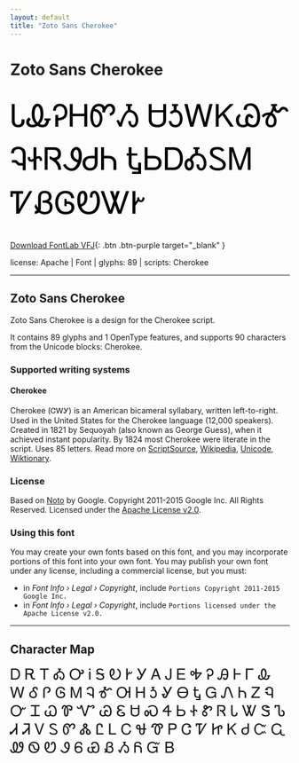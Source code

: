 ```yaml
---
layout: default
title: "Zoto Sans Cherokee"
---
```


# Zoto Sans Cherokee

<div contenteditable="true" style="font-family: Zoto Sans Cherokee; font-size: 4em; color:black; margin: 0.5em 0 0.5em 0; line-height: 1.4em;">
ᏓᎲᎮᎻᏛᏱ ᏌᎼᎳᏦᏊᎹ ᎸᏐᏒᏭᏧᏂ ᎿᏏᎠᎣᏚᎷ ᏤᏰᎶᏬᏔᎨ
</div>

[Download FontLab VFJ](https://downgit.github.io/#/home?url=https://github.com/fontlabcom/getgo-fonts/blob/main/getgo-fonts/apache/zotosans/zotosans-cherokee.ttf){: .btn .btn-purple target="_blank" }

license: Apache \| Font \| glyphs: 89 \| scripts: Cherokee

---


## Zoto Sans Cherokee

Zoto Sans Cherokee is a design for the Cherokee script.

It contains 89 glyphs and 1 OpenType features, and supports 90 characters from the Unicode blocks: Cherokee.


### Supported writing systems


#### Cherokee

Cherokee (ᏣᎳᎩ) is an American bicameral syllabary, written left-to-right. Used in the United States for the Cherokee language (12,000 speakers). Created in 1821 by Sequoyah (also known as George Guess), when it achieved instant popularity. By 1824 most Cherokee were literate in the script. Uses 85 letters. Read more on [ScriptSource](https://scriptsource.org/scr/Cher), [Wikipedia](https://en.wikipedia.org/wiki/ISO_15924:Cher), [Unicode](https://www.unicode.org/versions/Unicode13.0.0/ch20.pdf#G26612), [Wiktionary](https://en.wiktionary.org/wiki/Category:Cherokee_script).


### License

Based on [Noto](https://github.com/notofonts) by Google. Copyright 2011-2015 Google Inc. All Rights Reserved. Licensed under the [Apache License v2.0](https://www.apache.org/licenses/LICENSE-2.0.txt).

### Using this font

You may create your own fonts based on this font, and you may incorporate portions of this font into your own font. You may publish your own font under any license, including a commercial license, but you must:

- in _Font Info › Legal › Copyright_, include `Portions Copyright 2011-2015 Google Inc.`
- in _Font Info › Legal › Copyright_, include `Portions licensed under the Apache License v2.0.`


---

## Character Map

<div style="font-family: Zoto Sans Cherokee; font-size: 2em;">
Ꭰ Ꭱ Ꭲ Ꭳ Ꭴ Ꭵ Ꭶ Ꭷ Ꭸ Ꭹ Ꭺ Ꭻ Ꭼ Ꭽ Ꭾ Ꭿ Ꮀ Ꮁ Ꮂ Ꮃ Ꮄ Ꮅ Ꮆ Ꮇ Ꮈ Ꮉ Ꮊ Ꮋ Ꮌ Ꮍ Ꮎ Ꮏ Ꮐ Ꮑ Ꮒ Ꮓ Ꮔ Ꮕ Ꮖ Ꮗ Ꮘ Ꮙ Ꮚ Ꮛ Ꮜ Ꮝ Ꮞ Ꮟ Ꮠ Ꮡ Ꮢ Ꮣ Ꮤ Ꮥ Ꮦ Ꮧ Ꮨ Ꮩ Ꮪ Ꮫ Ꮬ Ꮭ Ꮮ Ꮯ Ꮰ Ꮱ Ꮲ Ꮳ Ꮴ Ꮵ Ꮶ Ꮷ Ꮸ Ꮹ Ꮺ Ꮻ Ꮼ Ꮽ Ꮾ Ꮿ Ᏸ Ᏹ Ᏺ Ᏻ Ᏼ
</div>

